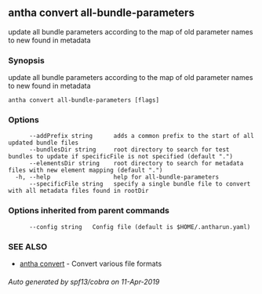 ## antha convert all-bundle-parameters

update all bundle parameters according to the map of old parameter names to new found in metadata

### Synopsis

update all bundle parameters according to the map of old parameter names to new found in metadata

```
antha convert all-bundle-parameters [flags]
```

### Options

```
      --addPrefix string      adds a common prefix to the start of all updated bundle files
      --bundlesDir string     root directory to search for test bundles to update if specificFile is not specified (default ".")
      --elementsDir string    root directory to search for metadata files with new element mapping (default ".")
  -h, --help                  help for all-bundle-parameters
      --specificFile string   specify a single bundle file to convert with all metadata files found in rootDir
```

### Options inherited from parent commands

```
      --config string   Config file (default is $HOME/.antharun.yaml)
```

### SEE ALSO

* [antha convert](antha_convert.md)	 - Convert various file formats

###### Auto generated by spf13/cobra on 11-Apr-2019
